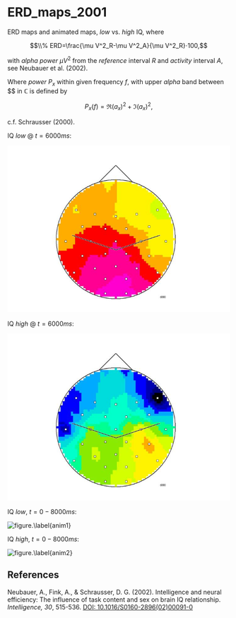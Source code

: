 # ERD_maps_2001
ERD maps and animated maps, *low* vs. *high* IQ, where 

$$\\% ERD=\frac{\mu V^2_R-\mu V^2_A}{\mu V^2_R}⋅100,$$

with *alpha power* $\mu V^2$ from the *reference* interval $R$ and *activity* interval $A$, see Neubauer et al. (2002).

Where *power* $P_x$ within given frequency $f$, with upper *alpha* band between $$ in $\mathbb C$ is defined by

$$P_x(f)=\Re (a_x)^2+\Im (a_x)^2,$$

c.f. Schrausser (2000).

IQ *low* @ $t=6000 ms$:

![figure.\label{pic1}](Folie49low.JPG)

IQ *high* @ $t=6000 ms$:

![figure.\label{pic2}](Folie49high.JPG)

IQ *low*, $t=0-8000 ms$:

![figure.\label{anim1}](pic1.gif)

IQ *high*, $t=0-8000 ms$:

![figure.\label{anim2}](pic2.gif)

## References

Neubauer, A., Fink, A., & Schrausser, D. G. (2002). Intelligence and neural efficiency: The influence of task content and sex on brain IQ relationship. *Intelligence, 30*, 515-536. [DOI: 10.1016/S0160-2896(02)00091-0](https://doi.org/10.1016/S0160-2896(02)00091-0)
